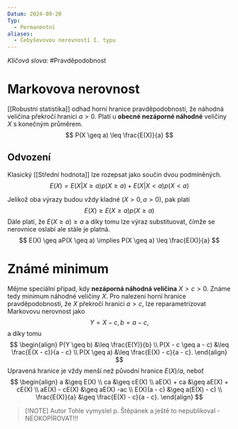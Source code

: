 ```yaml
---
Datum: 2024-09-20
Typ:
  - Permanentní
aliases:
  - Čebyševovou nerovností I. typu
---
```

*Klíčová slova:* #Pravděpodobnost 
# Markovova nerovnost
[[Robustní statistika]] odhad horní hranice pravděpodobnosti, že náhodná veličina překročí hranici $a > 0$. Platí u **obecné nezáporné náhodné** veličiny $X$ s konečným průměrem.
$$
P(X \geq a) \leq \frac{E(X)}{a}
$$
## Odvození
Klasický [[Střední hodnota]] lze rozepsat jako součin dvou podmíněných.
$$
E(X) = E(X|X \geq a)p(X \geq a) + E(X|X < a)p(X < a)
$$

Jelikož oba výrazy budou vždy kladné ($X > 0, a > 0$), pak platí
$$
E(X) \geq E(X \geq a)p(X \geq a)
$$
Dále platí, že $E(X \geq a) \geq a$ a díky tomu lze výraz substituovat, čímže se nerovnice oslabí ale stále je platná.
$$
E(X) \geq aP(X \geq a) \implies P(X \geq a) \leq \frac{E(X)}{a}
$$
# Známé minimum
Mějme speciální případ, kdy **nezáporná náhodná veličina** $X > c > 0$. Známe tedy minimum náhodné veličiny $X$. Pro nalezení horní hranice pravděpodobnosti, že $X$ překročí hranici $a > c$, lze reparametrizovat Markovovu nerovnost jako
$$
Y = X - c, b = a - c,
$$
a díky tomu
$$
\begin{align}
P(Y \geq b) &\leq \frac{E(Y)}{b} \\
P(X - c \geq a - c) &\leq \frac{E(X - c)}{a - c} \\
P(X \geq a) &\leq \frac{E(X) - c}{a - c}.
\end{align}
$$
Upravená hranice je vždy menší než původní hranice $E(X) / a$, neboť
$$
\begin{align}
a &\geq E(X) \\
ca &\geq cE(X) \\
aE(X) + ca &\geq aE(X) + cE(X)  \\
aE(X) - cE(X) &\geq aE(X) -ac \\
E(X)(a - c) &\geq a(E(X) - c) \\
\frac{E(X)}{a} &\geq \frac{E(X) - c}{a - c}.
\end{align}
$$
> [!NOTE] Autor
> Tohle vymyslel p. Štěpánek a ještě to nepublikoval - NEOKOPÍROVAT!!!